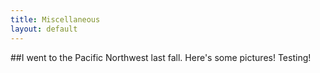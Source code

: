 ```yaml
---
title: Miscellaneous
layout: default
---
```


##I went to the Pacific Northwest last fall. Here's some pictures! Testing!
